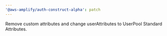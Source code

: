 ```yaml
---
'@aws-amplify/auth-construct-alpha': patch
---
```


Remove custom attributes and change userAttributes to UserPool Standard Attributes.
